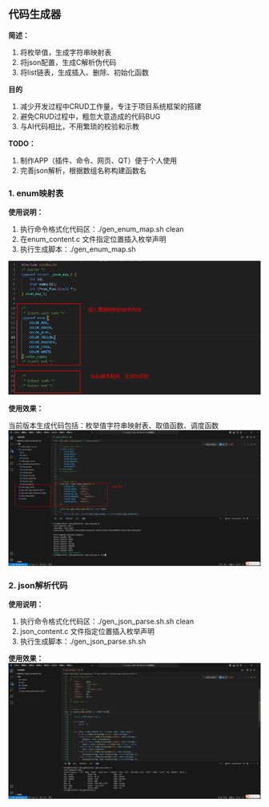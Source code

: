 ## 代码生成器
**简述：**
1. 将枚举值，生成字符串映射表
2. 将json配置，生成C解析伪代码
3. 将list链表，生成插入、删除、初始化函数

**目的**
1. 减少开发过程中CRUD工作量，专注于项目系统框架的搭建
2. 避免CRUD过程中，粗忽大意造成的代码BUG
3. 与AI代码相比，不用繁琐的校验和示教

**TODO：**
1. 制作APP（插件、命令、网页、QT）便于个人使用
2. 完善json解析，根据数组名称构建函数名


### 1. enum映射表
**使用说明：**
1. 执行命令格式化代码区：./gen_enum_map.sh clean
2. 在enum_content.c 文件指定位置插入枚举声明
3. 执行生成脚本：./gen_enum_map.sh

![](/.Document/code_gen/enum代码生成器-使用说明.png)

**使用效果：**

当前版本生成代码包括：枚举值字符串映射表、取值函数、调度函数
![](/.Document/code_gen/enum代码生成器-使用效果.png)


### 2. json解析代码
**使用说明：**
1. 执行命令格式化代码区：./gen_json_parse.sh.sh clean
2. json_content.c 文件指定位置插入枚举声明
3. 执行生成脚本：./gen_json_parse.sh.sh

**使用效果：**
![](/.Document/code_gen/json代码生成器.png)


<!---
- 说明：
	1. 将json代码转为结构体， 再增删改查
	2. 将enum枚举类型，转换为字符串与之对应（关键词xx，命名规范xx）
	3. 结合CHAGPT使用， 调教方式

- 技术方案：
	1. shell
	2. C
	3. ChatGPT
	4. python

- 难点：
	1. 使用方式
		本地程序， 繁琐
		云服务部署， 成本
		三方平台， MQTT数据摆渡
		vscode插件 + github

- 发布：GitHub、csdn、公众号、抖音、小红书、B站
-->

<!---
``` C
enum {
	E_ID, 
	E_NAME, 
	E_SIZE
} device_type_e;
// enum_name = device_type;

typedef struct _enum_map_t {
	int id;
	char name[32];
} enum_map_t;

写一个程序，根据enum的配置， 生成下列代码:
enum_map_t device_type_values[] = {
	{E_ID,		"ID"},
	{E_NAME,	"NAME"},
	{E_SIZE,	"SIZE"},
};
	
const char *get_device_type_name(device_type_e type)
{
    int i = 0, cnt = sizeof(device_type_values) / sizeof(device_type_values[0]);

    for (i = 0; i < cnt; ++i) {
        if (type == device_type_values[i].id) {
            return device_type_values[i].name;
        }
    }
    return "";
}

device_type_e get_device_type_id(const char *name)
{
    int i = 0, cnt = sizeof(device_type_values) / sizeof(device_type_values[0]);

    for (i = 0; i < cnt; ++i) {
        if (0 == strcasecmp(name, device_type_values[i].name)) {
            return (fblock_type_e)device_type_values[i].id;
        }
    }
    return 0;
}

for (int i = E_ID; i < E_SIZE; ++i) {
	switch (i) {
		case E_ID:
			printf("Device type: E_ID\n");
			break;
		case E_NAME:
			printf("Device type: E_NAME\n");
			break;
		case E_SIZE:
			printf("Device type: E_SIZE\n");
			break;
		default:
			printf("Unknown device type\n");
			break;
	}
}

```
-->


